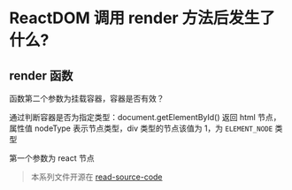 # ReactDOM 调用 render 方法后发生了什么?

## render 函数

函数第二个参数为挂载容器，容器是否有效？

通过判断容器是否为指定类型：document.getElementById() 返回 html 节点，属性值 nodeType 表示节点类型，div 类型的节点该值为 1，为 ```ELEMENT_NODE``` 类型

第一个参数为 react 节点




> 本系列文件开源在 [read-source-code](https://github.com/qiujinyuan/read-source-code)